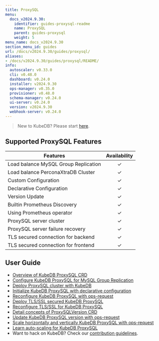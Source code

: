 ```yaml
---
title: ProxySQL
menu:
  docs_v2024.9.30:
    identifier: guides-proxysql-readme
    name: ProxySQL
    parent: guides-proxysql
    weight: 5
menu_name: docs_v2024.9.30
section_menu_id: guides
url: /docs/v2024.9.30/guides/proxysql/
aliases:
- /docs/v2024.9.30/guides/proxysql/README/
info:
  autoscaler: v0.33.0
  cli: v0.48.0
  dashboard: v0.24.0
  installer: v2024.9.30
  ops-manager: v0.35.0
  provisioner: v0.48.0
  schema-manager: v0.24.0
  ui-server: v0.24.0
  version: v2024.9.30
  webhook-server: v0.24.0
---
```


> New to KubeDB? Please start [here](/docs/v2024.9.30/README).

## Supported ProxySQL Features

| Features                             | Availability |
| ------------------------------------ | :----------: |
| Load balance MySQL Group Replication |   &#10003;   |
| Load balance PerconaXtraDB Cluster   |   &#10003;   |
| Custom Configuration                 |   &#10003;   |
| Declarative Configuration            |   &#10003;   |
| Version Update                       |   &#10003;   |
| Builtin Prometheus Discovery         |   &#10003;   |
| Using Prometheus operator            |   &#10003;   |
| ProxySQL server cluster              |   &#10003;   |
| ProxySQL server failure recovery     |   &#10003;   |
| TLS secured connection for backend   |   &#10003;   |
| TLS secured connection for frontend  |   &#10003;   |

## User Guide

- [Overview of KubeDB ProxySQL CRD](/docs/v2024.9.30/guides/proxysql/concepts/proxysql/) 
- [Configure KubeDB ProxySQL for MySQL Group Replication](/docs/v2024.9.30/guides/proxysql/quickstart/mysqlgrp/)
- [Deploy ProxySQL cluster with KubeDB](/docs/v2024.9.30/guides/proxysql/clustering/proxysql-cluster/) 
- [Initialize KubeDB ProxySQL with declarative configuration](/docs/v2024.9.30/guides/proxysql/concepts/declarative-configuration/) 
- [Reconfigure KubeDB ProxySQL with ops-request](/docs/v2024.9.30/guides/proxysql/concepts/opsrequest/)
- [Deploy TLS/SSL secured KubeDB ProxySQL](/docs/v2024.9.30/guides/proxysql/tls/configure/)
- [Reconfigure TLS/SSL for KubeDB ProxySQL](/docs/v2024.9.30/guides/proxysql/reconfigure-tls/cluster/)
- [Detail concepts of ProxySQLVersion CRD](/docs/v2024.9.30/guides/proxysql/concepts/proxysql-version/)
- [Update KubeDB ProxySQL version with ops-request](/docs/v2024.9.30/guides/proxysql/update-version/cluster/)
- [Scale horizontally and vertically KubeDB ProxySQL with ops-request](/docs/v2024.9.30/guides/proxysql/scaling/horizontal-scaling/cluster/)
- [Learn auto-scaling for KubeDB ProxySQL](/docs/v2024.9.30/guides/proxysql/autoscaler/compute/cluster/)
- Want to hack on KubeDB? Check our [contribution guidelines](/docs/v2024.9.30/CONTRIBUTING).
